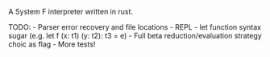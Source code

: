 A System F interpreter written in rust.

TODO:
    - Parser error recovery and file locations
    - REPL
    - let function syntax sugar (e.g. let f (x: t1) (y: t2): t3 = e)
    - Full beta reduction/evaluation strategy choic as flag
    - More tests!